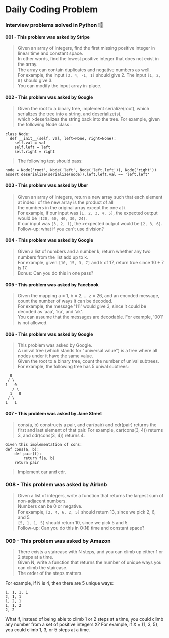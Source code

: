 # Daily Coding Problem 
### Interview problems solved in Python !🐍

#### 001 - This problem was asked by Stripe
>Given an array of integers, find the first missing positive integer in linear time and constant space.  
In other words, find the lowest positive integer that does not exist in the array.  
The array can contain duplicates and negative numbers as well.  
For example, the input ```[3, 4, -1, 1]``` should give 2. The input ```[1, 2, 0]``` should give 3.  
You can modify the input array in-place.

#### 002 - This problem was asked by Google
>Given the root to a binary tree, implement serialize(root), which serializes the tree into a string, and deserialize(s),  
which >deserializes the string back into the tree. For example, given the following Node class :
```
class Node:  
  def __init__(self, val, left=None, right=None):  
    self.val = val  
    self.left = left  
    self.right = right
```
>The following test should pass:  
```
node = Node('root', Node('left', Node('left.left')), Node('right'))  
assert deserialize(serialize(node)).left.left.val == 'left.left'
```

#### 003 - This problem was asked by Uber
>Given an array of integers, return a new array such that each element at index i of the new array is the product of all  
the numbers in the original array except the one at i.  
For example, if our input was ```[1, 2, 3, 4, 5]```, the expected output would be ```[120, 60, 40, 30, 24]```.   
If our input was ```[3, 2, 1]```, the >expected output would be ```[2, 3, 6]```.  
Follow-up: what if you can't use division?  

#### 004 - This problem was asked by Google
>Given a list of numbers and a number k, return whether any two numbers from the list add up to k.  
For example, given ```[10, 15, 3, 7]``` and k of 17, return true since 10 + 7 is 17.  
Bonus: Can you do this in one pass?  

#### 005 - This problem was asked by Facebook
>Given the mapping a = 1, b = 2, ... z = 26, and an encoded message, count the number of ways it can be decoded.  
For example, the message '111' would give 3, since it could be decoded as 'aaa', 'ka', and 'ak'.  
You can assume that the messages are decodable. For example, '001' is not allowed.  

#### 006 - This problem was asked by Google
>This problem was asked by Google.  
A unival tree (which stands for "universal value") is a tree where all nodes under it have the same value.  
Given the root to a binary tree, count the number of unival subtrees.  
For example, the following tree has 5 unival subtrees:  
```
  0  
 / \  
1   0  
   / \  
  1   0  
 / \  
1   1
```  
#### 007 - This problem was asked by Jane Street
>cons(a, b) constructs a pair, and car(pair) and cdr(pair) returns the first and last element of that pair. For example,   car(cons(3, 4)) returns 3, and cdr(cons(3, 4)) returns 4.  
```
Given this implementation of cons:  
def cons(a, b):  
    def pair(f):  
        return f(a, b)  
    return pair  
```
>Implement car and cdr.  

### 008 - This problem was asked by Airbnb

>Given a list of integers, write a function that returns the largest sum of non-adjacent numbers.  
Numbers can be 0 or negative.  
For example, ```[2, 4, 6, 2, 5]``` should return 13, since we pick 2, 6, and 5.  
```[5, 1, 1, 5]``` should return 10, since we pick 5 and 5.  
Follow-up: Can you do this in O(N) time and constant space?  

### 009 - This problem was asked by Amazon
>There exists a staircase with N steps, and you can climb up either 1 or 2 steps at a time.  
Given N, write a function that returns the number of unique ways you can climb the staircase.  
The order of the steps matters.  

For example, if N is 4, then there are 5 unique ways:  
```
1, 1, 1, 1
2, 1, 1
1, 2, 1
1, 1, 2
2, 2
```
What if, instead of being able to climb 1 or 2 steps at a time, you could climb any number from a set of positive integers X?   For example, if X = {1, 3, 5}, you could climb 1, 3, or 5 steps at a time.  
